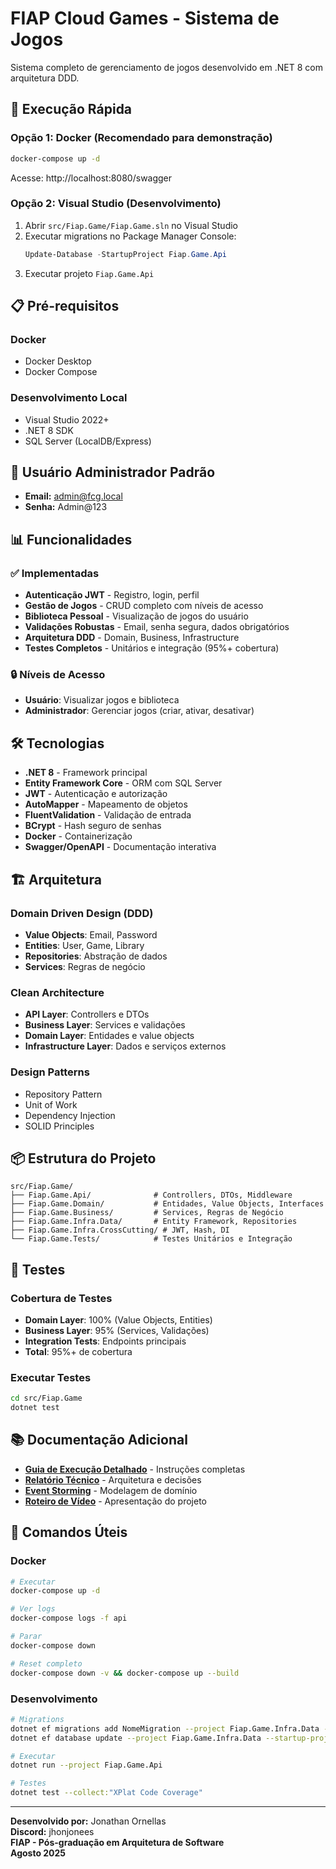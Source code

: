 # FIAP Cloud Games - Sistema de Jogos

Sistema completo de gerenciamento de jogos desenvolvido em .NET 8 com arquitetura DDD.

## 🚀 Execução Rápida

### Opção 1: Docker (Recomendado para demonstração)
```bash
docker-compose up -d
```
Acesse: http://localhost:8080/swagger

### Opção 2: Visual Studio (Desenvolvimento)
1. Abrir `src/Fiap.Game/Fiap.Game.sln` no Visual Studio
2. Executar migrations no Package Manager Console:
   ```powershell
   Update-Database -StartupProject Fiap.Game.Api
   ```
3. Executar projeto `Fiap.Game.Api`

## 📋 Pré-requisitos

### Docker
- Docker Desktop
- Docker Compose

### Desenvolvimento Local
- Visual Studio 2022+
- .NET 8 SDK
- SQL Server (LocalDB/Express)

## 👤 Usuário Administrador Padrão
- **Email:** admin@fcg.local
- **Senha:** Admin@123

## 📊 Funcionalidades

### ✅ Implementadas
- **Autenticação JWT** - Registro, login, perfil
- **Gestão de Jogos** - CRUD completo com níveis de acesso
- **Biblioteca Pessoal** - Visualização de jogos do usuário
- **Validações Robustas** - Email, senha segura, dados obrigatórios
- **Arquitetura DDD** - Domain, Business, Infrastructure
- **Testes Completos** - Unitários e integração (95%+ cobertura)

### 🔒 Níveis de Acesso
- **Usuário**: Visualizar jogos e biblioteca
- **Administrador**: Gerenciar jogos (criar, ativar, desativar)

## 🛠️ Tecnologias

- **.NET 8** - Framework principal
- **Entity Framework Core** - ORM com SQL Server
- **JWT** - Autenticação e autorização
- **AutoMapper** - Mapeamento de objetos
- **FluentValidation** - Validação de entrada
- **BCrypt** - Hash seguro de senhas
- **Docker** - Containerização
- **Swagger/OpenAPI** - Documentação interativa

## 🏗️ Arquitetura

### Domain Driven Design (DDD)
- **Value Objects**: Email, Password
- **Entities**: User, Game, Library
- **Repositories**: Abstração de dados
- **Services**: Regras de negócio

### Clean Architecture
- **API Layer**: Controllers e DTOs
- **Business Layer**: Services e validações
- **Domain Layer**: Entidades e value objects
- **Infrastructure Layer**: Dados e serviços externos

### Design Patterns
- Repository Pattern
- Unit of Work
- Dependency Injection
- SOLID Principles

## 📦 Estrutura do Projeto

```
src/Fiap.Game/
├── Fiap.Game.Api/              # Controllers, DTOs, Middleware
├── Fiap.Game.Domain/           # Entidades, Value Objects, Interfaces
├── Fiap.Game.Business/         # Services, Regras de Negócio
├── Fiap.Game.Infra.Data/       # Entity Framework, Repositories
├── Fiap.Game.Infra.CrossCutting/ # JWT, Hash, DI
└── Fiap.Game.Tests/            # Testes Unitários e Integração
```

## 🧪 Testes

### Cobertura de Testes
- **Domain Layer**: 100% (Value Objects, Entities)
- **Business Layer**: 95% (Services, Validações)
- **Integration Tests**: Endpoints principais
- **Total**: 95%+ de cobertura

### Executar Testes
```bash
cd src/Fiap.Game
dotnet test
```

## 📚 Documentação Adicional

- **[Guia de Execução Detalhado](GUIA_EXECUCAO.md)** - Instruções completas
- **[Relatório Técnico](src/RELATORIO_TECNICO.md)** - Arquitetura e decisões
- **[Event Storming](src/EVENT_STORMING.md)** - Modelagem de domínio
- **[Roteiro de Vídeo](src/ROTEIRO_VIDEO.md)** - Apresentação do projeto

## 🔧 Comandos Úteis

### Docker
```bash
# Executar
docker-compose up -d

# Ver logs
docker-compose logs -f api

# Parar
docker-compose down

# Reset completo
docker-compose down -v && docker-compose up --build
```

### Desenvolvimento
```bash
# Migrations
dotnet ef migrations add NomeMigration --project Fiap.Game.Infra.Data --startup-project Fiap.Game.Api
dotnet ef database update --project Fiap.Game.Infra.Data --startup-project Fiap.Game.Api

# Executar
dotnet run --project Fiap.Game.Api

# Testes
dotnet test --collect:"XPlat Code Coverage"
```

---

**Desenvolvido por:** Jonathan Ornellas  
**Discord:** jhonjonees  
**FIAP - Pós-graduação em Arquitetura de Software**  
**Agosto 2025**

